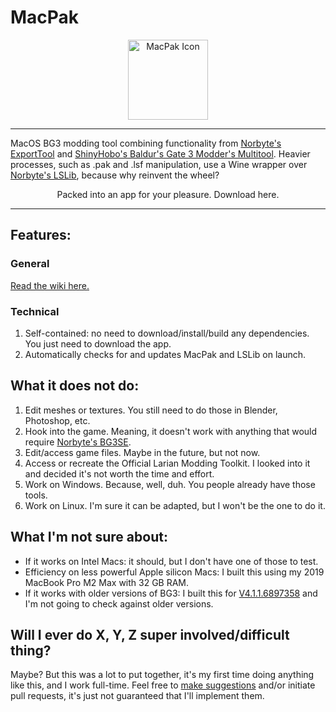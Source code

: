 # MacPak

<p align="center">
    <img src="mac_pak/resources/icons/icon.iconset/icon_512x512.png" alt="MacPak Icon" width="128">
</p>

---

MacOS BG3 modding tool combining functionality from [Norbyte's ExportTool](https://github.com/Norbyte/lslib/releases) and [ShinyHobo's Baldur's Gate 3 Modder's Multitool](https://github.com/ShinyHobo/BG3-Modders-Multitool). Heavier processes, such as .pak and .lsf manipulation, use a Wine wrapper over [Norbyte's LSLib](https://github.com/Norbyte/lslib), because why reinvent the wheel?


<p align="center">
    Packed into an app for your pleasure. Download here.
</p>

---

## Features:

### General

[Read the wiki here.](https://github.com/CyberDeco/MacPak/wiki)

### Technical

1. Self-contained: no need to download/install/build any dependencies. You just need to download the app.
2. Automatically checks for and updates MacPak and LSLib on launch.

## What it does not do:

1. Edit meshes or textures. You still need to do those in Blender, Photoshop, etc.
2. Hook into the game. Meaning, it doesn't work with anything that would require [Norbyte's BG3SE](https://github.com/Norbyte/bg3se).
3. Edit/access game files. Maybe in the future, but not now.
4. Access or recreate the Official Larian Modding Toolkit. I looked into it and decided it's not worth the time and effort.
5. Work on Windows. Because, well, duh. You people already have those tools.
6. Work on Linux. I'm sure it can be adapted, but I won't be the one to do it.

## What I'm not sure about:

- If it works on Intel Macs: it should, but I don't have one of those to test.
- Efficiency on less powerful Apple silicon Macs: I built this using my 2019 MacBook Pro M2 Max with 32 GB RAM.
- If it works with older versions of BG3: I built this for [V4.1.1.6897358](https://bg3.wiki/wiki/Patch_Notes) and I'm not going to check against older versions.

## Will I ever do X, Y, Z super involved/difficult thing?

Maybe? But this was a lot to put together, it's my first time doing anything like this, and I work full-time. Feel free to [make suggestions](https://github.com/CyberDeco/MacPak/issues/new/) and/or initiate pull requests, it's just not guaranteed that I'll implement them.
